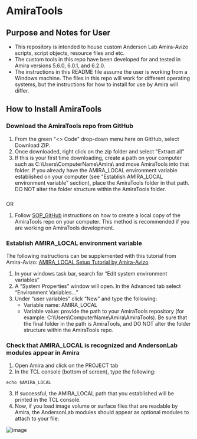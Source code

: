 # AmiraTools

## Purpose and Notes for User
- This repository is intended to house custom Anderson Lab Amira-Avizo scripts, script objects, resource files and etc. 
- The custom tools in this repo have been developed for and tested in Amira versions 5.6.0, 6.0.1, and 6.2.0. 
- The instructions in this README file assume the user is working from a Windows machine. 
The files in this repo will work for different operating systems, but the instructions for how to install for use by Amira will differ. 

## How to Install AmiraTools
### Download the AmiraTools repo from GitHub
1. From the green "<> Code" drop-down menu here on GitHub, select Download ZIP. 
2. Once downloaded, right click on the zip folder and select "Extract all"
3. If this is your first time downloading, create a path on your computer such as C:\Users\ComputerName\Amira\ and move AmiraTools into that folder. If you already have the AMIRA_LOCAL environment variable established on your computer (see "Establish AMIRA_LOCAL environment variable" section), place the AmiraTools folder in that path. DO NOT alter the folder structure within the AmiraTools folder. 

###
OR 

1. Follow [SOP_GitHub](https://uofutah.sharepoint.com/:w:/s/Andersonlabgeneral/EXsGK784OCBJt2wU2yTOhe4BKsbqxCDouksPdQlos3E6Vw?e=gQMHkm) 
instructions on how to create a local copy of the AmiraTools repo on your computer. This method is recommended if you are working on AmiraTools development. 

### Establish AMIRA_LOCAL environment variable
The following instructions can be supplemented with this tutorial from Amira-Avizo: [AMIRA_LOCAL Setup Tutorial by Amira-Avizo](https://www.thermofisher.com/software-em-3d-vis/xtra-library/xtras/amira_local-setup-tutorial) 
1. In your windows task bar, search for “Edit system environment variables”
2. A “System Properties” window will open. In the Advanced tab select “Environment Variables…”
3. Under “user variables” click “New” and type the following:
	- Variable name: AMIRA_LOCAL
	- Variable value: provide the path to your AmiraTools repository (for example: C:\Users\ComputerName\Amira\AmiraTools). Be sure that the final folder in the path is AmiraTools, and DO NOT alter the folder structure within the AmiraTools repo.

### Check that AMIRA_LOCAL is recognized and AndersonLab modules appear in Amira
1. Open Amira and click on the PROJECT tab
2. In the TCL console (bottom of screen), type the following: 
```shell
echo $AMIRA_LOCAL
```
3. If successful, the AMIRA_LOCAL path that you established will be printed in the TCL console.
4. Now, if you load image volume or surface files that are readable by Amira, the AndersonLab modules should appear as optional modules to attach to your file:

![image](https://github.com/user-attachments/assets/baa91e3f-2184-4130-bb00-61801366ea0b)


